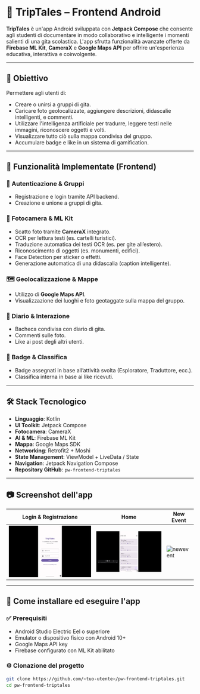 # 📔 TripTales – Frontend Android

**TripTales** è un'app Android sviluppata con **Jetpack Compose** che consente agli studenti di documentare in modo collaborativo e intelligente i momenti salienti di una gita scolastica. L'app sfrutta funzionalità avanzate offerte da **Firebase ML Kit**, **CameraX** e **Google Maps API** per offrire un'esperienza educativa, interattiva e coinvolgente.

---

## 🎯 Obiettivo

Permettere agli utenti di:
- Creare o unirsi a gruppi di gita.
- Caricare foto geolocalizzate, aggiungere descrizioni, didascalie intelligenti, e commenti.
- Utilizzare l'intelligenza artificiale per tradurre, leggere testi nelle immagini, riconoscere oggetti e volti.
- Visualizzare tutto ciò sulla mappa condivisa del gruppo.
- Accumulare badge e like in un sistema di gamification.

---

## 🧩 Funzionalità Implementate (Frontend)

### 👤 Autenticazione & Gruppi
- Registrazione e login tramite API backend.
- Creazione e unione a gruppi di gita.

### 📸 Fotocamera & ML Kit
- Scatto foto tramite **CameraX** integrato.
- OCR per lettura testi (es. cartelli turistici).
- Traduzione automatica dei testi OCR (es. per gite all’estero).
- Riconoscimento di oggetti (es. monumenti, edifici).
- Face Detection per sticker o effetti.
- Generazione automatica di una didascalia (caption intelligente).

### 🗺️ Geolocalizzazione & Mappe
- Utilizzo di **Google Maps API**.
- Visualizzazione dei luoghi e foto geotaggate sulla mappa del gruppo.

### 💬 Diario & Interazione
- Bacheca condivisa con diario di gita.
- Commenti sulle foto.
- Like ai post degli altri utenti.

### 🏅 Badge & Classifica
- Badge assegnati in base all’attività svolta (Esploratore, Traduttore, ecc.).
- Classifica interna in base ai like ricevuti.

---

## 🛠️ Stack Tecnologico

- **Linguaggio**: Kotlin
- **UI Toolkit**: Jetpack Compose
- **Fotocamera**: CameraX
- **AI & ML**: Firebase ML Kit
- **Mappa**: Google Maps SDK
- **Networking**: Retrofit2 + Moshi
- **State Management**: ViewModel + LiveData / State
- **Navigation**: Jetpack Navigation Compose
- **Repository GitHub**: `pw-frontend-triptales`

---

## 📷 Screenshot dell'app

| Login & Registrazione | Home | New Event |
|--------------------|------------------|--------------------|
| ![login](images/login.png) | ![home](images/home.png) | ![newevent](newevent/home.png) |

---

## 🧪 Come installare ed eseguire l'app

### ✅ Prerequisiti
- Android Studio Electric Eel o superiore
- Emulator o dispositivo fisico con Android 10+
- Google Maps API key
- Firebase configurato con ML Kit abilitato

### ⚙️ Clonazione del progetto

```bash
git clone https://github.com/<tuo-utente>/pw-frontend-triptales.git
cd pw-frontend-triptales

